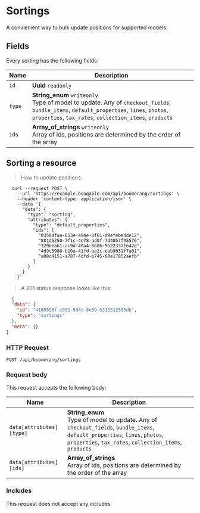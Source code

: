 # Sortings

A convienient way to bulk update positions for supported models.

## Fields
Every sorting has the following fields:

Name | Description
-- | --
`id` | **Uuid** `readonly`<br>
`type` | **String_enum** `writeonly`<br>Type of model to update. Any of `checkout_fields`, `bundle_items`, `default_properties`, `lines`, `photos`, `properties`, `tax_rates`, `collection_items`, `products`
`ids` | **Array_of_strings** `writeonly`<br>Array of ids, positions are determined by the order of the array


## Sorting a resource



> How to update positions:

```shell
  curl --request POST \
    --url 'https://example.booqable.com/api/boomerang/sortings' \
    --header 'content-type: application/json' \
    --data '{
      "data": {
        "type": "sorting",
        "attributes": {
          "type": "default_properties",
          "ids": [
            "03584faa-053e-494e-8f01-d9efebadde12",
            "881d5250-7f1c-4e78-ad0f-7d48b7f95576",
            "329bea61-cc9d-40a4-8686-9b223371642d",
            "4d9c5980-b10a-41fd-ae2c-eab9031f7a01",
            "a08c4151-a787-4dfd-b745-60e17852aefb"
          ]
        }
      }
    }'
```

> A 201 status response looks like this:

```json
  {
  "data": {
    "id": "4188598f-c951-5d4c-8e59-5313512505db",
    "type": "sortings"
  },
  "meta": {}
}
```

### HTTP Request

`POST /api/boomerang/sortings`

### Request body

This request accepts the following body:

Name | Description
-- | --
`data[attributes][type]` | **String_enum** <br>Type of model to update. Any of `checkout_fields`, `bundle_items`, `default_properties`, `lines`, `photos`, `properties`, `tax_rates`, `collection_items`, `products`
`data[attributes][ids]` | **Array_of_strings** <br>Array of ids, positions are determined by the order of the array


### Includes

This request does not accept any includes